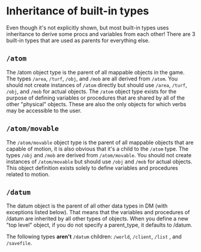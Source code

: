 # Inheritance of built-in types
Even though it's not explicitly shown, but most built-in types uses inheritance to derive some procs and variables from each other! There are 3 built-in types that are used as parents for everything else.

## `/atom`
The /atom object type is the parent of all mappable objects in the game. The types `/area`, `/turf`, `/obj`, and `/mob` are all derived from `/atom`. You should not create instances of `/atom` directly but should use `/area`, `/turf`, `/obj`, and `/mob` for actual objects. The `/atom` object type exists for the purpose of defining variables or procedures that are shared by all of the other "physical" objects. These are also the only objects for which verbs may be accessible to the user. 

## `/atom/movable`
The `/atom/movable` object type is the parent of all mappable objects that are capable of motion, it is also obvious that it's a child to the `/atom` type. The types `/obj` and `/mob` are derived from `/atom/movable`. You should not create instances of `/atom/movable` but should use `/obj` and `/mob` for actual objects. This object definition exists solely to define variables and procedures related to motion. 

## `/datum`
The datum object is the parent of all other data types in DM (with exceptions listed below). That means that the variables and procedures of /datum are inherited by all other types of objects. When you define a new "top level" object, if you do not specify a parent_type, it defaults to /datum. 

The following types **aren't** `/datum` children: `/world`, `/client`, `/list` , and `/savefile`.
